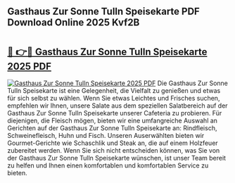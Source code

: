 ## Gasthaus Zur Sonne Tulln Speisekarte PDF Download Online 2025 Kvf2B

# <h2><a href="http://gc6ssmc.nevu.top/?p=Gasthaus+Zur+Sonne+Tulln+Speisekarte">🔗 👉🔴 Gasthaus Zur Sonne Tulln Speisekarte 2025 PDF</a></h2>

[![Gasthaus Zur Sonne Tulln Speisekarte 2025 PDF](https://i.imgur.com/dBaPXMq.png)](http://gc6ssmc.nevu.top/?p=Gasthaus+Zur+Sonne+Tulln+Speisekarte)
Die Gasthaus Zur Sonne Tulln Speisekarte ist eine Gelegenheit, die Vielfalt zu genießen und etwas für sich selbst zu wählen. Wenn Sie etwas Leichtes und Frisches suchen, empfehlen wir Ihnen, unsere Salate aus dem speziellen Salatbereich auf der Gasthaus Zur Sonne Tulln Speisekarte unserer Cafeteria zu probieren. Für diejenigen, die Fleisch mögen, bieten wir eine umfangreiche Auswahl an Gerichten auf der Gasthaus Zur Sonne Tulln Speisekarte an: Rindfleisch, Schweinefleisch, Huhn und Fisch. Unseren Auserwählten bieten wir Gourmet-Gerichte wie Schaschlik und Steak an, die auf einem Holzfeuer zubereitet werden. Wenn Sie sich nicht entscheiden können, was Sie von der Gasthaus Zur Sonne Tulln Speisekarte wünschen, ist unser Team bereit zu helfen und Ihnen einen komfortablen und komfortablen Service zu bieten.
